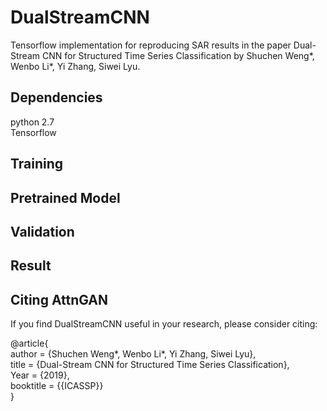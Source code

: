 # DualStreamCNN
Tensorflow implementation for reproducing SAR results in the paper Dual-Stream CNN for Structured Time Series Classification by Shuchen Weng*, Wenbo Li*, Yi Zhang, Siwei Lyu.

## Dependencies
python 2.7  
Tensorflow  

## Training

## Pretrained Model

## Validation

## Result

## Citing AttnGAN
If you find DualStreamCNN useful in your research, please consider citing:  

@article{  
  author    = {Shuchen Weng*, Wenbo Li*, Yi Zhang, Siwei Lyu},  
  title     = {Dual-Stream CNN for Structured Time Series Classification},  
  Year = {2019},  
  booktitle = {{ICASSP}}  
}


